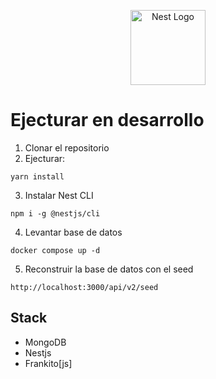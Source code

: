 <p align="center">
  <a href="http://nestjs.com/" target="blank"><img src="https://nestjs.com/img/logo-small.svg" width="120" alt="Nest Logo" /></a>
</p>


# Ejecturar en desarrollo
1. Clonar el repositorio
2. Ejecturar:
```
yarn install
```
3. Instalar Nest CLI
```
npm i -g @nestjs/cli
```
4. Levantar base de datos
```
docker compose up -d
```
5. Reconstruir la base de datos con el seed
```
http://localhost:3000/api/v2/seed
```


## Stack
* MongoDB
* Nestjs
* Frankito[js]